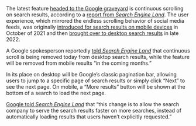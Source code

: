 The latest feature [headed to the Google graveyard](/2019/11/26/20977968/google-graveyard-products-shut-down-dead-not-supported-discontinues-spring-cleaning) is continuous scrolling on search results, according to a [report from *Search Engine Land*](https://searchengineland.com/google-dropping-continuous-scroll-in-search-results-443529). The user experience, which mirrored the endless scrolling behavior of social media feeds, was originally [introduced for search results on mobile devices](/2021/10/14/22726625/google-search-results-continuous-scrolling-mobile-doomscroll) in October of 2021 and then [brought over to desktop search results](/2022/12/6/23495973/google-search-desktop-continuous-scrolling) in late 2022.

A Google spokesperson reportedly [told *Search Engine Land*](https://searchengineland.com/google-dropping-continuous-scroll-in-search-results-443529) that continuous scroll is being removed today from desktop search results, while the feature will be removed from mobile results “in the coming months.”

In its place on desktop will be Google’s classic pagination bar, allowing users to jump to a specific page of search results or simply click “Next” to see the next page. On mobile, a “More results” button will be shown at the bottom of a search to load the next page.

[Google told *Search Engine Land*](https://searchengineland.com/google-dropping-continuous-scroll-in-search-results-443529) that “this change is to allow the search company to serve the search results faster on more searches, instead of automatically loading results that users haven’t explicitly requested.”
